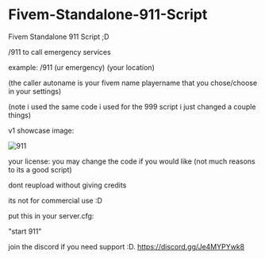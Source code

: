# Fivem-Standalone-911-Script
Fivem Standalone 911 Script ;D




/911 to call emergency services

example:
/911 (ur emergency) (your location)

(the caller autoname is your fivem name playername that you chose/choose in your settings)





(note i used the same code i used for the 999 script i just changed a couple things)




v1 showcase image:




![911](https://user-images.githubusercontent.com/122513007/233723938-8ebe7473-d984-44f4-b2c4-696697881972.JPG)

your license:
you may change the code if you would like (not much reasons to its a good script)

dont reupload without giving credits

its not for commercial use :D


put this in your server.cfg:

"start 911"

join the discord if you need support :D. https://discord.gg/Je4MYPYwk8
